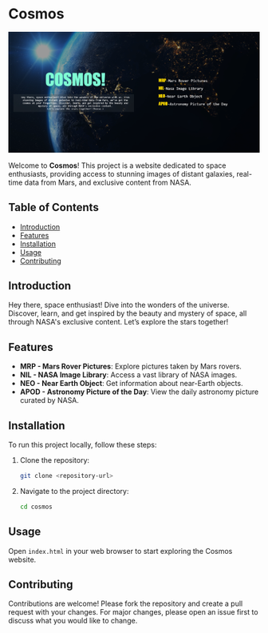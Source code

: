 # Cosmos

![Cosmos](main.png)

Welcome to **Cosmos**! This project is a website dedicated to space enthusiasts, providing access to stunning images of distant galaxies, real-time data from Mars, and exclusive content from NASA.

## Table of Contents

- [Introduction](#introduction)
- [Features](#features)
- [Installation](#installation)
- [Usage](#usage)
- [Contributing](#contributing)

## Introduction

Hey there, space enthusiast! Dive into the wonders of the universe. Discover, learn, and get inspired by the beauty and mystery of space, all through NASA's exclusive content. Let’s explore the stars together!

## Features

- **MRP - Mars Rover Pictures**: Explore pictures taken by Mars rovers.
- **NIL - NASA Image Library**: Access a vast library of NASA images.
- **NEO - Near Earth Object**: Get information about near-Earth objects.
- **APOD - Astronomy Picture of the Day**: View the daily astronomy picture curated by NASA.

## Installation

To run this project locally, follow these steps:

1. Clone the repository:
    ```bash
    git clone <repository-url>
    ```
2. Navigate to the project directory:
    ```bash
    cd cosmos
    ```

## Usage

Open `index.html` in your web browser to start exploring the Cosmos website.

## Contributing

Contributions are welcome! Please fork the repository and create a pull request with your changes. For major changes, please open an issue first to discuss what you would like to change.

